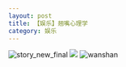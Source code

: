 ```yaml
---
layout: post
title: 【娱乐】翘嘴心理学
category: 娱乐
---
```

![story_new_final](http://rdr022gcy.hd-bkt.clouddn.com/img/story_new_final_0322.png)
![](http://rdr022gcy.hd-bkt.clouddn.com/img/entertainment-0320-1new.png)
![wanshan](http://rdr022gcy.hd-bkt.clouddn.com/img/wanshan.png)
